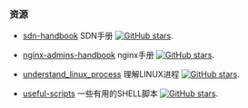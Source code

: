 ###

### 资源

* [sdn-handbook](https://github.com/tonydeng/sdn-handbook) SDN手册 [![GitHub stars](https://img.shields.io/github/stars/tonydeng/sdn-handbook.svg?style=social&label=Star&maxAge=2592000)](https://github.com/tonydeng/sdn-handbook).

* [nginx-admins-handbook](https://github.com/trimstray/nginx-admins-handbook) nginx手册 [![GitHub stars](https://img.shields.io/github/stars/trimstray/nginx-admins-handbook.svg?style=social&label=Star&maxAge=2592000)](https://github.com/trimstray/nginx-admins-handbook).

* [understand_linux_process](https://github.com/tobegit3hub/understand_linux_process) 理解LINUX进程 [![GitHub stars](https://img.shields.io/github/stars/tobegit3hub/understand_linux_process.svg?style=social&label=Star&maxAge=2592000)](https://github.com/tobegit3hub/understand_linux_process).

* [useful-scripts](https://github.com/oldratlee/useful-scripts) 一些有用的SHELL脚本 [![GitHub stars](https://img.shields.io/github/stars/oldratlee/useful-scripts.svg?style=social&label=Star&maxAge=2592000)](https://github.com/oldratlee/useful-scripts).
